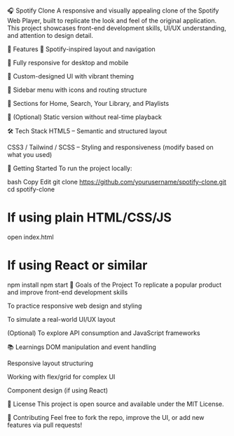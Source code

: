 🎧 Spotify Clone
A responsive and visually appealing clone of the Spotify Web Player, built to replicate the look and feel of the original application. This project showcases front-end development skills, UI/UX understanding, and attention to design detail.

📌 Features
🎵 Spotify-inspired layout and navigation

📱 Fully responsive for desktop and mobile

🎨 Custom-designed UI with vibrant theming

🧭 Sidebar menu with icons and routing structure

📂 Sections for Home, Search, Your Library, and Playlists

🚫 (Optional) Static version without real-time playback

🛠️ Tech Stack
HTML5 – Semantic and structured layout

CSS3 / Tailwind / SCSS – Styling and responsiveness (modify based on what you used)

🚀 Getting Started
To run the project locally:

bash
Copy
Edit
git clone https://github.com/yourusername/spotify-clone.git
cd spotify-clone
# If using plain HTML/CSS/JS
open index.html

# If using React or similar
npm install
npm start
🎯 Goals of the Project
To replicate a popular product and improve front-end development skills

To practice responsive web design and styling

To simulate a real-world UI/UX layout

(Optional) To explore API consumption and JavaScript frameworks

📚 Learnings
DOM manipulation and event handling

Responsive layout structuring

Working with flex/grid for complex UI

Component design (if using React)

📄 License
This project is open source and available under the MIT License.

🤝 Contributing
Feel free to fork the repo, improve the UI, or add new features via pull requests!

